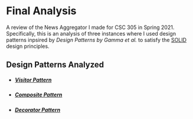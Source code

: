 # Final Analysis

A review of the News Aggregator I made for CSC 305 in Spring 2021. Specifically,
this is an analysis of three instances where I used design patterns inpsired by
*Design Patterns by Gamma et al.* to satisfy the
[SOLID](https://en.wikipedia.org/wiki/SOLID) design principles.

## Design Patterns Analyzed
* ##### [Visitor Pattern](visitor.md)
* ##### [Composite Pattern](composite.md)
* ##### [Decorator Pattern](decorator.md)
